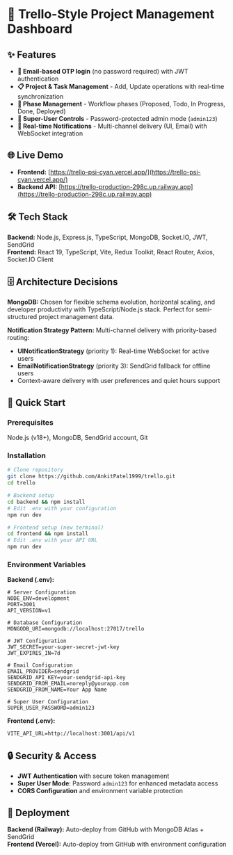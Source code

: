 # 🎯 Trello-Style Project Management Dashboard

## ✨ Features

- **🔐 Email-based OTP login** (no password required) with JWT authentication
- **📋 Project & Task Management** - Add, Update operations with real-time synchronization
- **🔄 Phase Management** - Workflow phases (Proposed, Todo, In Progress, Done, Deployed)
- **👑 Super-User Controls** - Password-protected admin mode (`admin123`)
- **🔔 Real-time Notifications** - Multi-channel delivery (UI, Email) with WebSocket integration

## 🌐 Live Demo

- **Frontend:** [https://trello-psi-cyan.vercel.app/](https://trello-psi-cyan.vercel.app/)
- **Backend API:** [https://trello-production-298c.up.railway.app](https://trello-production-298c.up.railway.app)

## 🛠️ Tech Stack

**Backend:** Node.js, Express.js, TypeScript, MongoDB, Socket.IO, JWT, SendGrid  
**Frontend:** React 19, TypeScript, Vite, Redux Toolkit, React Router, Axios, Socket.IO Client

## 🗄️ Architecture Decisions

**MongoDB:** Chosen for flexible schema evolution, horizontal scaling, and developer productivity with TypeScript/Node.js stack. Perfect for semi-structured project management data.

**Notification Strategy Pattern:** Multi-channel delivery with priority-based routing:
- **UINotificationStrategy** (priority 1): Real-time WebSocket for active users
- **EmailNotificationStrategy** (priority 3): SendGrid fallback for offline users
- Context-aware delivery with user preferences and quiet hours support

## 🚀 Quick Start

### Prerequisites
Node.js (v18+), MongoDB, SendGrid account, Git

### Installation
```bash
# Clone repository
git clone https://github.com/AnkitPatel1999/trello.git
cd trello

# Backend setup
cd backend && npm install
# Edit .env with your configuration
npm run dev

# Frontend setup (new terminal)
cd frontend && npm install
# Edit .env with your API URL
npm run dev
```

### Environment Variables

**Backend (.env):**
```env
# Server Configuration
NODE_ENV=development
PORT=3001
API_VERSION=v1

# Database Configuration
MONGODB_URI=mongodb://localhost:27017/trello

# JWT Configuration
JWT_SECRET=your-super-secret-jwt-key
JWT_EXPIRES_IN=7d

# Email Configuration
EMAIL_PROVIDER=sendgrid
SENDGRID_API_KEY=your-sendgrid-api-key
SENDGRID_FROM_EMAIL=noreply@yourapp.com
SENDGRID_FROM_NAME=Your App Name

# Super User Configuration
SUPER_USER_PASSWORD=admin123

```

**Frontend (.env):**
```env
VITE_API_URL=http://localhost:3001/api/v1
```

## 🔒 Security & Access

- **JWT Authentication** with secure token management
- **Super User Mode**: Password `admin123` for enhanced metadata access
- **CORS Configuration** and environment variable protection

## 📱 Deployment

**Backend (Railway):** Auto-deploy from GitHub with MongoDB Atlas + SendGrid  
**Frontend (Vercel):** Auto-deploy from GitHub with environment configuration